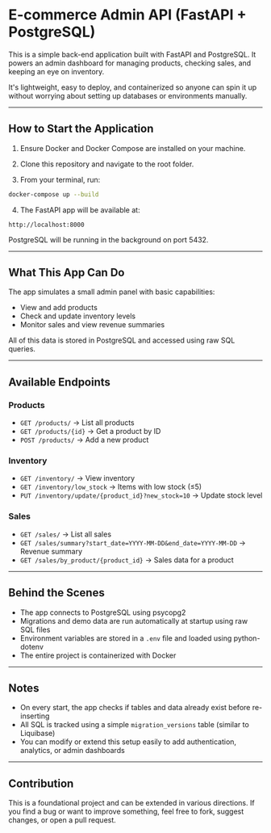 # E-commerce Admin API (FastAPI + PostgreSQL)

This is a simple back-end application built with FastAPI and PostgreSQL. It powers an admin dashboard for managing products, checking sales, and keeping an eye on inventory.

It's lightweight, easy to deploy, and containerized so anyone can spin it up without worrying about setting up databases or environments manually.

---

## How to Start the Application

1. Ensure Docker and Docker Compose are installed on your machine.

2. Clone this repository and navigate to the root folder.

3. From your terminal, run:

```bash
docker-compose up --build
```

4. The FastAPI app will be available at:
```
http://localhost:8000
```

PostgreSQL will be running in the background on port 5432.

---

## What This App Can Do

The app simulates a small admin panel with basic capabilities:

- View and add products
- Check and update inventory levels
- Monitor sales and view revenue summaries

All of this data is stored in PostgreSQL and accessed using raw SQL queries.

---

## Available Endpoints

### Products
- `GET /products/` → List all products
- `GET /products/{id}` → Get a product by ID
- `POST /products/` → Add a new product

### Inventory
- `GET /inventory/` → View inventory
- `GET /inventory/low_stock` → Items with low stock (≤5)
- `PUT /inventory/update/{product_id}?new_stock=10` → Update stock level

### Sales
- `GET /sales/` → List all sales
- `GET /sales/summary?start_date=YYYY-MM-DD&end_date=YYYY-MM-DD` → Revenue summary
- `GET /sales/by_product/{product_id}` → Sales data for a product

---

## Behind the Scenes

- The app connects to PostgreSQL using psycopg2
- Migrations and demo data are run automatically at startup using raw SQL files
- Environment variables are stored in a `.env` file and loaded using python-dotenv
- The entire project is containerized with Docker

---

## Notes

- On every start, the app checks if tables and data already exist before re-inserting
- All SQL is tracked using a simple `migration_versions` table (similar to Liquibase)
- You can modify or extend this setup easily to add authentication, analytics, or admin dashboards

---

## Contribution

This is a foundational project and can be extended in various directions. If you find a bug or want to improve something, feel free to fork, suggest changes, or open a pull request.
